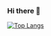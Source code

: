 ### Hi there 👋

[![Top Langs](https://github-readme-stats.vercel.app/api/top-langs/?username=ohbyeongmin&layout=compact&hide=typescript,html,scss,pug,css,javascript)](https://github.com/anuraghazra/github-readme-stats)


<!--
**ohbyeongmin/ohbyeongmin** is a ✨ _special_ ✨ repository because its `README.md` (this file) appears on your GitHub profile.

Here are some ideas to get you started:

<div>
</div>
